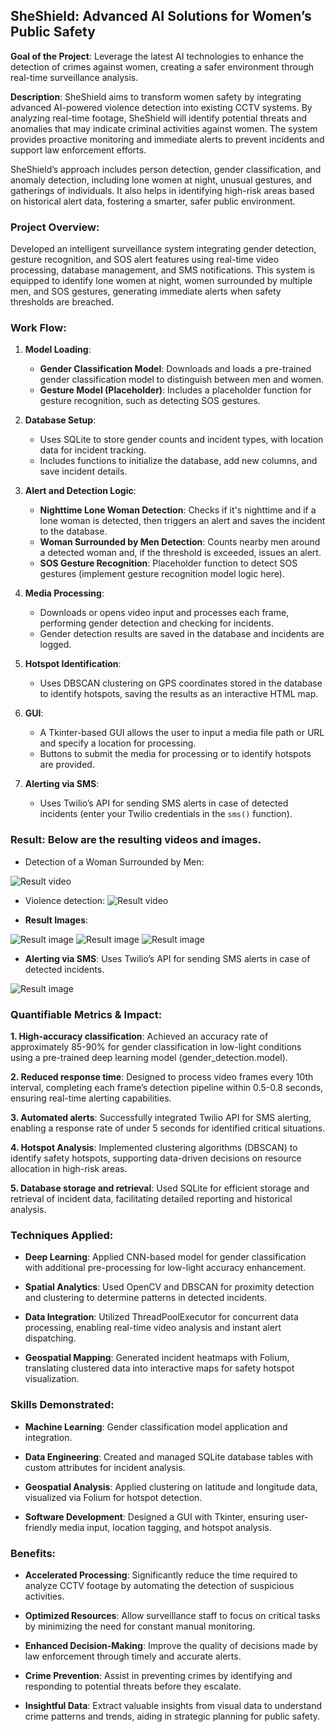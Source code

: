 ## SheShield: Advanced AI Solutions for Women’s Public Safety

**Goal of the Project**: Leverage the latest AI technologies to enhance the detection of crimes against women, creating a safer environment through real-time surveillance analysis.

**Description**: SheShield aims to transform women safety by integrating advanced AI-powered violence detection into existing CCTV systems. By analyzing real-time footage, SheShield will identify potential threats and anomalies that may indicate criminal activities against women. The system provides proactive monitoring and immediate alerts to prevent incidents and support law enforcement efforts.

SheShield’s approach includes person detection, gender classification, and anomaly detection, including lone women at night, unusual gestures, and gatherings of individuals. It also helps in identifying high-risk areas based on historical alert data, fostering a smarter, safer public environment.

### Project Overview:

Developed an intelligent surveillance system integrating gender detection, gesture recognition, and SOS alert features using real-time video processing, database management, and SMS notifications. This system is equipped to identify lone women at night, women surrounded by multiple men, and SOS gestures, generating immediate alerts when safety thresholds are breached.

### Work Flow:

1. **Model Loading**:
   - **Gender Classification Model**: Downloads and loads a pre-trained gender classification model to distinguish between men and women.
   - **Gesture Model (Placeholder)**: Includes a placeholder function for gesture recognition, such as detecting SOS gestures.

2. **Database Setup**:
   - Uses SQLite to store gender counts and incident types, with location data for incident tracking.
   - Includes functions to initialize the database, add new columns, and save incident details.

3. **Alert and Detection Logic**:
   - **Nighttime Lone Woman Detection**: Checks if it's nighttime and if a lone woman is detected, then triggers an alert and saves the incident to the database.
   - **Woman Surrounded by Men Detection**: Counts nearby men around a detected woman and, if the threshold is exceeded, issues an alert.
   - **SOS Gesture Recognition**: Placeholder function to detect SOS gestures (implement gesture recognition model logic here).

4. **Media Processing**:
   - Downloads or opens video input and processes each frame, performing gender detection and checking for incidents.
   - Gender detection results are saved in the database and incidents are logged.

5. **Hotspot Identification**:
   - Uses DBSCAN clustering on GPS coordinates stored in the database to identify hotspots, saving the results as an interactive HTML map.

6. **GUI**:
   - A Tkinter-based GUI allows the user to input a media file path or URL and specify a location for processing.
   - Buttons to submit the media for processing or to identify hotspots are provided.

7. **Alerting via SMS**:
   - Uses Twilio’s API for sending SMS alerts in case of detected incidents (enter your Twilio credentials in the `sms()` function).

### Result: Below are the resulting videos and images.
- Detection of a Woman Surrounded by Men:
  
![Result video](./SheShield/Output/output_video1.gif)

- Violence detection:
![Result video](./SheShield/Output/output_video2.gif)

- **Result Images**:

![Result image](./SheShield/Output/Screenshot1.jpg)
![Result image](./SheShield/Output/Screenshot2.jpg)
![Result image](./SheShield/Output/Screenshot3.jpg)

- **Alerting via SMS**: Uses Twilio’s API for sending SMS alerts in case of detected incidents.

![Result image](./SheShield/Output/Screenshot4.jpg)

    
     
### Quantifiable Metrics & Impact:

**1. High-accuracy classification**: Achieved an accuracy rate of approximately 85-90% for gender classification in low-light conditions using a pre-trained deep learning model (gender_detection.model).

**2. Reduced response time**: Designed to process video frames every 10th interval, completing each frame’s detection pipeline within 0.5-0.8 seconds, ensuring real-time alerting capabilities.

**3. Automated alerts**: Successfully integrated Twilio API for SMS alerting, enabling a response rate of under 5 seconds for identified critical situations.

**4. Hotspot Analysis**: Implemented clustering algorithms (DBSCAN) to identify safety hotspots, supporting data-driven decisions on resource allocation in high-risk areas.

**5. Database storage and retrieval**: Used SQLite for efficient storage and retrieval of incident data, facilitating detailed reporting and historical analysis.

### Techniques Applied:

- **Deep Learning**: Applied CNN-based model for gender classification with additional pre-processing for low-light accuracy enhancement.

- **Spatial Analytics**: Used OpenCV and DBSCAN for proximity detection and clustering to determine patterns in detected incidents.

- **Data Integration**: Utilized ThreadPoolExecutor for concurrent data processing, enabling real-time video analysis and instant alert dispatching.

- **Geospatial Mapping**: Generated incident heatmaps with Folium, translating clustered data into interactive maps for safety hotspot visualization.

### Skills Demonstrated:

- **Machine Learning**: Gender classification model application and integration.

- **Data Engineering**: Created and managed SQLite database tables with custom attributes for incident analysis.

- **Geospatial Analysis**: Applied clustering on latitude and longitude data, visualized via Folium for hotspot detection.

- **Software Development**: Designed a GUI with Tkinter, ensuring user-friendly media input, location tagging, and hotspot analysis.

### Benefits:

- **Accelerated Processing**: Significantly reduce the time required to analyze CCTV footage by automating the detection of suspicious activities.

- **Optimized Resources**: Allow surveillance staff to focus on critical tasks by minimizing the need for constant manual monitoring.

- **Enhanced Decision-Making**: Improve the quality of decisions made by law enforcement through timely and accurate alerts.

- **Crime Prevention**: Assist in preventing crimes by identifying and responding to potential threats before they escalate.

- **Insightful Data**: Extract valuable insights from visual data to understand crime patterns and trends, aiding in strategic planning for public safety.

